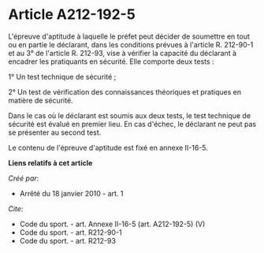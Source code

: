 # Article A212-192-5

L'épreuve d'aptitude à laquelle le préfet peut décider de soumettre en tout ou en partie le déclarant, dans les conditions
prévues à l'article R. 212-90-1 et au 3° de l'article R. 212-93, vise à vérifier la capacité du déclarant à encadrer les
pratiquants en sécurité. Elle comporte deux tests : 

1° Un test technique de sécurité ; 

2° Un test de vérification des connaissances théoriques et pratiques en matière de sécurité. 

Dans le cas où le déclarant est soumis aux deux tests, le test technique de sécurité est évalué en premier lieu. En cas
d'échec, le déclarant ne peut pas se présenter au second test. 

Le contenu de l'épreuve d'aptitude est fixé en annexe II-16-5.

**Liens relatifs à cet article**

_Créé par_:

  - Arrêté du 18 janvier 2010 - art. 1

_Cite_:

  - Code du sport. - art. Annexe II-16-5 (art. A212-192-5) (V)
  - Code du sport. - art. R212-90-1
  - Code du sport. - art. R212-93
